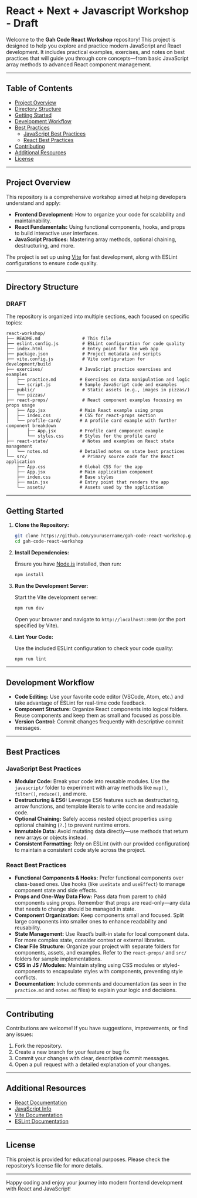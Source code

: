 
# React + Next + Javascript Workshop - Draft

Welcome to the **Gah Code React Workshop** repository! This project is designed to help you explore and practice modern JavaScript and React development. It includes practical examples, exercises, and notes on best practices that will guide you through core concepts—from basic JavaScript array methods to advanced React component management.

---

## Table of Contents

- [Project Overview](#project-overview)
- [Directory Structure](#directory-structure)
- [Getting Started](#getting-started)
- [Development Workflow](#development-workflow)
- [Best Practices](#best-practices)
  - [JavaScript Best Practices](#javascript-best-practices)
  - [React Best Practices](#react-best-practices)
- [Contributing](#contributing)
- [Additional Resources](#additional-resources)
- [License](#license)

---

## Project Overview

This repository is a comprehensive workshop aimed at helping developers understand and apply:

- **Frontend Development:** How to organize your code for scalability and maintainability.
- **React Fundamentals:** Using functional components, hooks, and props to build interactive user interfaces.
- **JavaScript Practices:** Mastering array methods, optional chaining, destructuring, and more.

The project is set up using [Vite](https://vitejs.dev/) for fast development, along with ESLint configurations to ensure code quality.

---

## Directory Structure

### DRAFT

The repository is organized into multiple sections, each focused on specific topics:

```
react-workshop/
├── README.md                # This file
├── eslint.config.js         # ESLint configuration for code quality
├── index.html               # Entry point for the web app
├── package.json             # Project metadata and scripts
├── vite.config.js           # Vite configuration for development/build
├── exercises/              # JavaScript practice exercises and examples
│   ├── practice.md         # Exercises on data manipulation and logic
│   └── script.js           # Sample JavaScript code and examples
├── public/                  # Static assets (e.g., images in pizzas/)
│   └── pizzas/
├── react-props/             # React component examples focusing on props usage
│   ├── App.jsx             # Main React example using props
│   ├── index.css           # CSS for react-props section
│   └── profile-card/       # A profile card example with further component breakdown
│       ├── App.jsx         # Profile card component example
│       └── styles.css      # Styles for the profile card
├── react-state/             # Notes and examples on React state management
│   └── notes.md            # Detailed notes on state best practices
└── src/                     # Primary source code for the React application
    ├── App.css             # Global CSS for the app
    ├── App.jsx             # Main application component
    ├── index.css           # Base styles
    ├── main.jsx            # Entry point that renders the app
    └── assets/             # Assets used by the application
```

---

## Getting Started

1. **Clone the Repository:**

   ```bash
   git clone https://github.com/yourusername/gah-code-react-workshop.git
   cd gah-code-react-workshop
   ```

2. **Install Dependencies:**

   Ensure you have [Node.js](https://nodejs.org/) installed, then run:

   ```bash
   npm install
   ```

3. **Run the Development Server:**

   Start the Vite development server:

   ```bash
   npm run dev
   ```

   Open your browser and navigate to `http://localhost:3000` (or the port specified by Vite).

4. **Lint Your Code:**

   Use the included ESLint configuration to check your code quality:

   ```bash
   npm run lint
   ```

---

## Development Workflow

- **Code Editing:** Use your favorite code editor (VSCode, Atom, etc.) and take advantage of ESLint for real-time code feedback.
- **Component Structure:** Organize React components into logical folders. Reuse components and keep them as small and focused as possible.
- **Version Control:** Commit changes frequently with descriptive commit messages.

---

## Best Practices

### JavaScript Best Practices

- **Modular Code:** Break your code into reusable modules. Use the `javascript/` folder to experiment with array methods like `map()`, `filter()`, `reduce()`, and more.
- **Destructuring & ES6:** Leverage ES6 features such as destructuring, arrow functions, and template literals to write concise and readable code.
- **Optional Chaining:** Safely access nested object properties using optional chaining (`?.`) to prevent runtime errors.
- **Immutable Data:** Avoid mutating data directly—use methods that return new arrays or objects instead.
- **Consistent Formatting:** Rely on ESLint (with our provided configuration) to maintain a consistent code style across the project.

### React Best Practices

- **Functional Components & Hooks:** Prefer functional components over class-based ones. Use hooks (like `useState` and `useEffect`) to manage component state and side effects.
- **Props and One-Way Data Flow:** Pass data from parent to child components using props. Remember that props are read-only—any data that needs to change should be managed in state.
- **Component Organization:** Keep components small and focused. Split large components into smaller ones to enhance readability and reusability.
- **State Management:** Use React’s built-in state for local component data. For more complex state, consider context or external libraries.
- **Clear File Structure:** Organize your project with separate folders for components, assets, and examples. Refer to the `react-props/` and `src/` folders for sample implementations.
- **CSS in JS / Modules:** Maintain styling using CSS modules or styled-components to encapsulate styles with components, preventing style conflicts.
- **Documentation:** Include comments and documentation (as seen in the `practice.md` and `notes.md` files) to explain your logic and decisions.

---

## Contributing

Contributions are welcome! If you have suggestions, improvements, or find any issues:

1. Fork the repository.
2. Create a new branch for your feature or bug fix.
3. Commit your changes with clear, descriptive commit messages.
4. Open a pull request with a detailed explanation of your changes.

---

## Additional Resources

- [React Documentation](https://reactjs.org/docs/getting-started.html)
- [JavaScript Info](https://javascript.info/)
- [Vite Documentation](https://vitejs.dev/)
- [ESLint Documentation](https://eslint.org/)

---

## License

This project is provided for educational purposes. Please check the repository’s license file for more details.

---

Happy coding and enjoy your journey into modern frontend development with React and JavaScript!
